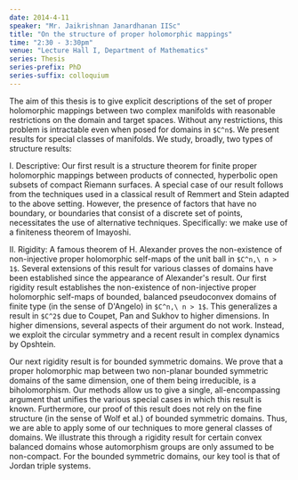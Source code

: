 ```yaml
---
date: 2014-4-11
speaker: "Mr. Jaikrishnan Janardhanan IISc"
title: "On the structure of proper holomorphic mappings"
time: "2:30 - 3:30pm"
venue: "Lecture Hall I, Department of Mathematics"
series: Thesis
series-prefix: PhD
series-suffix: colloquium
---
```

The aim of this thesis is to give explicit descriptions
of the set of proper holomorphic mappings between two complex
manifolds with reasonable restrictions on the domain and target
spaces. Without any restrictions, this problem is intractable
even when posed for domains in `$C^n$`. We present results for
special classes of manifolds. We study, broadly, two types of
structure results:

I. Descriptive:
Our first result is a structure theorem for finite proper
holomorphic mappings between products of connected, hyperbolic
open subsets of compact Riemann surfaces. A special case of our
result follows from the techniques used in a classical result
of Remmert and Stein adapted to the above setting. However,
the presence of factors that have no boundary, or boundaries
that consist of a discrete set of points, necessitates the use
of alternative techniques. Specifically: we make use of a
finiteness theorem of Imayoshi.

II. Rigidity:
A famous theorem of H. Alexander proves the non-existence of
non-injective proper holomorphic self-maps of the unit ball
in `$C^n,\ n > 1$`. Several extensions of this result for various
classes of domains have been established since the appearance
of Alexander's result. Our first rigidity result establishes
the non-existence of non-injective proper holomorphic self-maps
of bounded, balanced pseudoconvex domains of finite type (in
the sense of D'Angelo) in `$C^n,\ n > 1$`. This generalizes a result
in `$C^2$` due to Coupet, Pan and Sukhov to higher dimensions. In
higher dimensions, several aspects of their argument do not work.
Instead, we exploit the circular symmetry and a recent result in
complex dynamics by Opshtein.

Our next rigidity result is for bounded symmetric domains. We
prove that a proper holomorphic map between two non-planar
bounded symmetric domains of the same dimension, one of them
being irreducible, is a biholomorphism. Our methods allow us
to give a single, all-encompassing argument that unifies the
various special cases in which this result is known. Furthermore,
our proof of this result does not rely on the fine structure (in
the sense of Wolf et al.) of bounded symmetric domains. Thus, we
are able to apply some of our techniques to more general classes
of domains. We illustrate this through a rigidity result for
certain convex balanced domains whose automorphism groups are
only assumed to be non-compact. For the bounded symmetric
domains, our key tool is that of Jordan triple systems.
